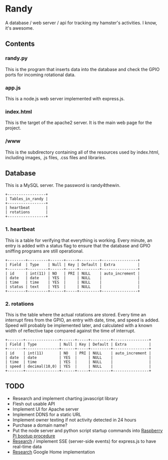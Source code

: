 # Randy
A database / web server / api for tracking my hamster's activities. I know, it's awesome. 

## Contents

### randy.py
This is the program that inserts data into the database and check the GPIO ports for incoming rotational data.

### app.js
This is a node.js web server implemented with express.js. 

### index.html
This is the target of the apache2 server. It is the main web page for the project.

### /www
This is the subdirectory containing all of the resources used by index.html, including images, .js files, .css files and libraries. 

## Database
This is a MySQL server. The password is randy4thewin.
```
+-----------------+
| Tables_in_randy |
+-----------------+
| heartbeat       |
| rotations       |
+-----------------+
```

### 1. heartbeat 
This is a table for verifying that everything is working. Every minute, an entry is added with a status flag to ensure that the database and GPIO sniffing programs are still operational. 
```
+--------+---------+------+-----+---------+----------------+
| Field  | Type    | Null | Key | Default | Extra          |
+--------+---------+------+-----+---------+----------------+
| id     | int(11) | NO   | PRI | NULL    | auto_increment |
| date   | date    | YES  |     | NULL    |                |
| time   | time    | YES  |     | NULL    |                |
| status | text    | YES  |     | NULL    |                |
+--------+---------+------+-----+---------+----------------+
```
### 2. rotations
This is the table where the actual rotations are stored. Every time an interrupt fires from the GPIO, an entry with date, time, and speed is added. 
Speed will probably be implemented later, and calculated with a known width of reflective tape compared against the time of interrupt.
```
+-------+---------------+------+-----+---------+----------------+
| Field | Type          | Null | Key | Default | Extra          |
+-------+---------------+------+-----+---------+----------------+
| id    | int(11)       | NO   | PRI | NULL    | auto_increment |
| date  | date          | YES  |     | NULL    |                |
| time  | time          | YES  |     | NULL    |                |
| speed | decimal(10,0) | YES  |     | NULL    |                |
+-------+---------------+------+-----+---------+----------------+
```

## TODO
* Research and implement charting javascript library
* Flesh out usable API
* Implement UI for Apache server
* Implement DDNS for a static URL
* Implement owner texting if not activity detected in 24 hours
* Purchase a domain name?
* Put the node server and python script startup commands into [Raspberry Pi bootup procedure](https://www.raspberrypi.org/documentation/linux/usage/rc-local.md)
* [Research](https://www.terlici.com/2015/12/04/realtime-node-expressjs-with-sse.html) / implement SSE (server-side events) for express.js to have real-time data 
* [Research](https://www.smashingmagazine.com/2017/05/build-action-google-home-api-ai/) Google Home implementation

